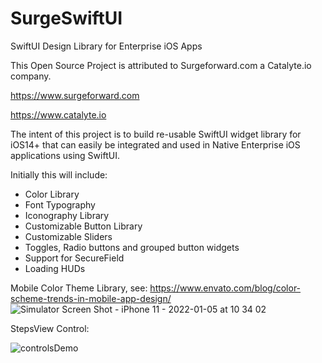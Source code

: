 # SurgeSwiftUI
SwiftUI Design Library for Enterprise iOS Apps

This Open Source Project is attributed to Surgeforward.com a Catalyte.io company.

https://www.surgeforward.com

https://www.catalyte.io

The intent of this project is to build re-usable SwiftUI widget library for iOS14+ that can easily be integrated and used in
Native Enterprise iOS applications using SwiftUI.

Initially this will include:
* Color Library
* Font Typography
* Iconography Library
* Customizable Button Library
* Customizable Sliders
* Toggles, Radio buttons and grouped button widgets
* Support for SecureField
* Loading HUDs

Mobile Color Theme Library, see: https://www.envato.com/blog/color-scheme-trends-in-mobile-app-design/
![Simulator Screen Shot - iPhone 11 - 2022-01-05 at 10 34 02](https://user-images.githubusercontent.com/96930813/148254101-609e4268-32c4-4bf4-ae0d-18b9e6567d45.png)

StepsView Control:

![controlsDemo](https://user-images.githubusercontent.com/96930813/148796385-ffd5dac8-98ea-4dac-8fd9-3768492c2417.png)
